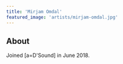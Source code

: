 ```yaml
---
title: 'Mirjam Omdal'
featured_image: 'artists/mirjam-omdal.jpg'
---
```


## About

Joined [a=D'Sound] in June 2018.
